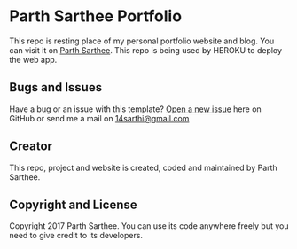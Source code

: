 # Parth Sarthee Portfolio

This repo is resting place of my personal portfolio website and blog.
You can visit it on [Parth Sarthee](http://parthsarthee.com).
This repo is being used by HEROKU to deploy the web app.

## Bugs and Issues

Have a bug or an issue with this template? [Open a new issue](https://github.com/Vetronus/ParthSarthee/issues) here on GitHub or
send me a mail on 14sarthi@gmail.com

## Creator

This repo, project and website is created, coded and maintained by Parth
Sarthee.

## Copyright and License

Copyright 2017 Parth Sarthee. You can use its code anywhere freely but you need to give credit to its developers.